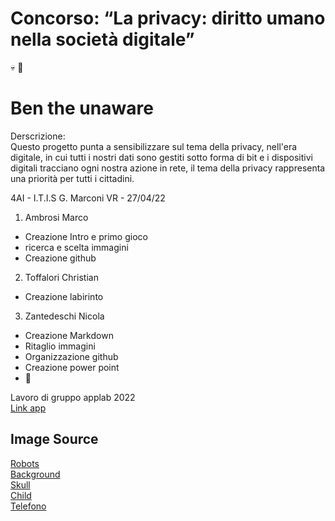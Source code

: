 # Concorso: “La privacy: diritto umano nella società digitale”
💀   🦍

# Ben the unaware

Derscrizione:  
Questo progetto punta a sensibilizzare sul tema della privacy, nell'era digitale, in cui tutti i nostri dati sono gestiti sotto forma di bit e i dispositivi digitali tracciano
ogni nostra azione in rete, il tema della privacy rappresenta una priorità per tutti i cittadini.



4AI - I.T.I.S G. Marconi VR - 27/04/22  
1. Ambrosi Marco
  - Creazione Intro e primo gioco
  - ricerca e scelta immagini
  - Creazione github
  
2. Toffalori Christian
  - Creazione labirinto
  
3. Zantedeschi Nicola
  - Creazione Markdown
  - Ritaglio immagini
  - Organizzazione github
  - Creazione power point
  - 👊
  
Lavoro di gruppo applab 2022  
[Link app](https://studio.code.org/projects/applab/do8BgdXWc5KS-RLkSThUEH_3sRuwFUgsBlDjieYPKuU)


## Image Source

[Robots](https://www.freepik.com/vectors/robot-cartoon)   
[Background](https://www.freepik.com/free-vector/interior-living-room-with-tv-night_8433564.htm#query=interior%20livingroom%20cartoon&position=12&from_view=search)  
[Skull](https://www.freepik.com/free-vector/skull-hood_8224338.htm#query=skull%20hood&position=0&from_view=search)  
[Child](https://www.freepik.com/free-vector/cartoon-character-motion-design_4221038.htm#query=cartoon%20character%20motion%20design&position=37&from_view=search)  
[Telefono](https://it.freepik.com/vettori-gratuito/mockup-di-dispositivo-digitale_4122505.htm#query=telefono&position=19&from_view=search)
